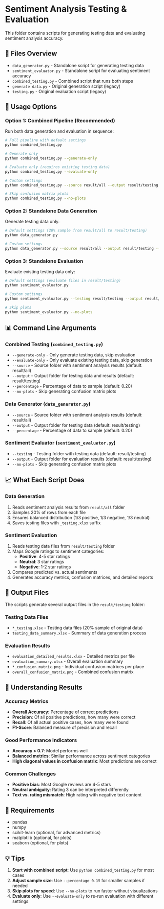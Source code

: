 # Sentiment Analysis Testing & Evaluation

This folder contains scripts for generating testing data and evaluating sentiment analysis accuracy.

## 📁 Files Overview

- `data_generator.py` - Standalone script for generating testing data
- `sentiment_evaluator.py` - Standalone script for evaluating sentiment accuracy
- `combined_testing.py` - Combined script that runs both steps
- `generate data.py` - Original generation script (legacy)
- `testing.py` - Original evaluation script (legacy)

## 🚀 Usage Options

### Option 1: Combined Pipeline (Recommended)

Run both data generation and evaluation in sequence:

```bash
# Full pipeline with default settings
python combined_testing.py

# Generate only
python combined_testing.py --generate-only

# Evaluate only (requires existing testing data)
python combined_testing.py --evaluate-only

# Custom settings
python combined_testing.py --source result/all --output result/testing --percentage 0.15

# Skip confusion matrix plots
python combined_testing.py --no-plots
```

### Option 2: Standalone Data Generation

Generate testing data only:

```bash
# Default settings (20% sample from result/all to result/testing)
python data_generator.py

# Custom settings
python data_generator.py --source result/all --output result/testing --percentage 0.25
```

### Option 3: Standalone Evaluation

Evaluate existing testing data only:

```bash
# Default settings (evaluate files in result/testing)
python sentiment_evaluator.py

# Custom settings
python sentiment_evaluator.py --testing result/testing --output result/testing

# Skip plots
python sentiment_evaluator.py --no-plots
```

## 📊 Command Line Arguments

### Combined Testing (`combined_testing.py`)

- `--generate-only` - Only generate testing data, skip evaluation
- `--evaluate-only` - Only evaluate existing testing data, skip generation  
- `--source` - Source folder with sentiment analysis results (default: result/all)
- `--output` - Output folder for testing data and results (default: result/testing)
- `--percentage` - Percentage of data to sample (default: 0.20)
- `--no-plots` - Skip generating confusion matrix plots

### Data Generator (`data_generator.py`)

- `--source` - Source folder with sentiment analysis results (default: result/all)
- `--output` - Output folder for testing data (default: result/testing)
- `--percentage` - Percentage of data to sample (default: 0.20)

### Sentiment Evaluator (`sentiment_evaluator.py`)

- `--testing` - Testing folder with testing data (default: result/testing)
- `--output` - Output folder for evaluation results (default: result/testing)
- `--no-plots` - Skip generating confusion matrix plots

## 📈 What Each Script Does

### Data Generation
1. Reads sentiment analysis results from `result/all` folder
2. Samples 20% of rows from each file
3. Ensures balanced distribution (1/3 positive, 1/3 negative, 1/3 neutral)
4. Saves testing files with `_testing.xlsx` suffix

### Sentiment Evaluation
1. Reads testing data files from `result/testing` folder
2. Maps Google ratings to sentiment categories:
   - **Positive**: 4-5 star ratings
   - **Neutral**: 3 star ratings
   - **Negative**: 1-2 star ratings
3. Compares predicted vs. actual sentiments
4. Generates accuracy metrics, confusion matrices, and detailed reports

## 📁 Output Files

The scripts generate several output files in the `result/testing` folder:

### Testing Data Files
- `*_testing.xlsx` - Testing data files (20% sample of original data)
- `testing_data_summary.xlsx` - Summary of data generation process

### Evaluation Results
- `evaluation_detailed_results.xlsx` - Detailed metrics per file
- `evaluation_summary.xlsx` - Overall evaluation summary
- `*_confusion_matrix.png` - Individual confusion matrices per place
- `overall_confusion_matrix.png` - Combined confusion matrix

## 🎯 Understanding Results

### Accuracy Metrics
- **Overall Accuracy**: Percentage of correct predictions
- **Precision**: Of all positive predictions, how many were correct
- **Recall**: Of all actual positive cases, how many were found
- **F1-Score**: Balanced measure of precision and recall

### Good Performance Indicators
- **Accuracy > 0.7**: Model performs well
- **Balanced metrics**: Similar performance across sentiment categories
- **High diagonal values in confusion matrix**: Most predictions are correct

### Common Challenges
- **Positive bias**: Most Google reviews are 4-5 stars
- **Neutral ambiguity**: Rating 3 can be interpreted differently
- **Text vs. rating mismatch**: High rating with negative text content

## 🔧 Requirements

- pandas
- numpy
- scikit-learn (optional, for advanced metrics)
- matplotlib (optional, for plots)
- seaborn (optional, for plots)

## 💡 Tips

1. **Start with combined script**: Use `python combined_testing.py` for most cases
2. **Adjust sample size**: Use `--percentage 0.15` for smaller samples if needed
3. **Skip plots for speed**: Use `--no-plots` to run faster without visualizations
4. **Evaluate only**: Use `--evaluate-only` to re-run evaluation with different settings

